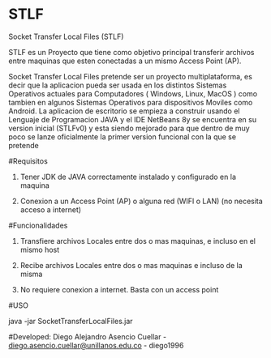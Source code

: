 # STLF
Socket Transfer Local Files (STLF) 

STLF es un Proyecto que tiene como objetivo principal 
transferir archivos entre maquinas que esten conectadas
a un mismo Access Point (AP). 

Socket Transfer Local Files pretende ser un proyecto 
multiplataforma, es decir que la aplicacion pueda ser
usada en los distintos Sistemas Operativos actuales 
para Computadores ( Windows, Linux, MacOS ) como tambien
en algunos Sistemas Operativos para dispositivos Moviles
como Android. La aplicacion de escritorio se empieza a 
construir usando el Lenguaje de Programacion JAVA y el 
IDE NetBeans 8y se
encuentra en su version inicial (STLFv0) y esta siendo mejorado para 
que dentro de muy poco se lanze oficialmente la primer 
version funcional con la que se pretende


#Requisitos

1) Tener JDK de JAVA correctamente instalado y configurado
en la maquina

2) Conexion a un Access Point (AP) o alguna red (WIFI o LAN)
(no necesita acceso a internet)


#Funcionalidades

1) Transfiere archivos Locales entre dos o mas maquinas, e incluso
en el mismo host

2) Recibe archivos Locales entre dos o mas maquinas e incluso de 
la misma

3) No requiere conexion a internet. Basta con un access point


#USO

java -jar SocketTransferLocalFiles.jar


#Developed: 
Diego Alejandro Asencio Cuellar - diego.asencio.cuellar@unillanos.edu.co - diego1996
